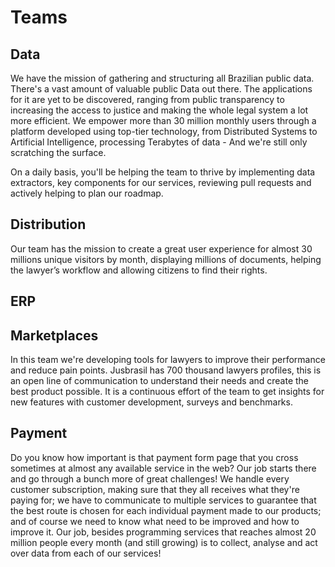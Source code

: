 # Teams

## Data
We have the mission of gathering and structuring all Brazilian public data. There's a vast amount of valuable public Data out there. The applications for it are yet to be discovered, ranging from public transparency to increasing the access to justice and making the whole legal system a lot more efficient. We empower more than 30 million monthly users through a platform developed using top-tier technology, from Distributed Systems to Artificial Intelligence, processing Terabytes of data - And we're still only scratching the surface.

On a daily basis, you'll be helping the team to thrive by implementing data extractors, key components for our services, reviewing pull requests and actively helping to plan our roadmap.

## Distribution
Our team has the mission to create a great user experience for almost 30 millions unique visitors by month, displaying millions of documents, helping the lawyer’s workflow and allowing citizens to find their rights.

## ERP

## Marketplaces
In this team we're developing tools for lawyers to improve their performance and reduce pain points. Jusbrasil has 700 thousand lawyers profiles, this is an open line of communication to understand their needs and create the best product possible. It is a continuous effort of the team to get insights for new features with customer development, surveys and benchmarks.

## Payment
Do you know how important is that payment form page that you cross sometimes at almost any available service in the web? Our job starts there and go through a bunch more of great challenges! We handle every customer subscription, making sure that they all receives what they're paying for; we have to communicate to multiple services to guarantee that the best route is chosen for each individual payment made to our products; and of course we need to know what need to be improved and how to improve it. Our job, besides programming services that reaches almost 20 million people every month (and still growing) is to collect, analyse and act over data from each of our services!
